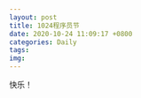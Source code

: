 ```yaml
---
layout: post
title: 1024程序员节
date: 2020-10-24 11:09:17 +0800
categories: Daily
tags: 
img: 
---
```

快乐！